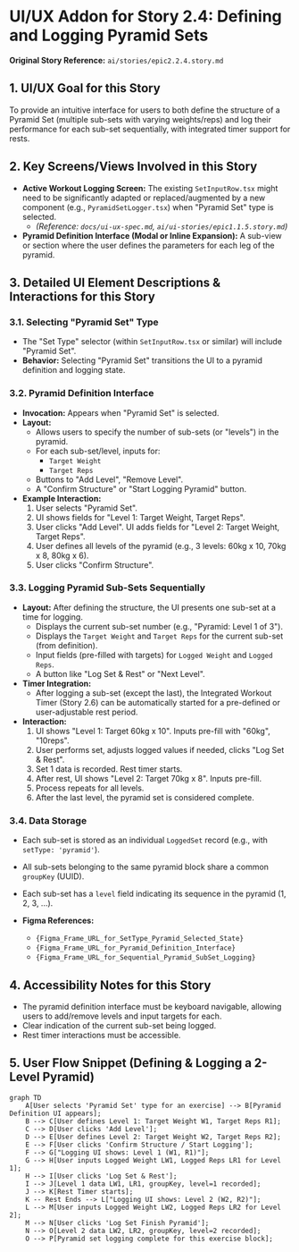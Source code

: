# UI/UX Addon for Story 2.4: Defining and Logging Pyramid Sets

**Original Story Reference:** `ai/stories/epic2.2.4.story.md`

## 1. UI/UX Goal for this Story

To provide an intuitive interface for users to both define the structure of a Pyramid Set (multiple sub-sets with varying weights/reps) and log their performance for each sub-set sequentially, with integrated timer support for rests.

## 2. Key Screens/Views Involved in this Story

- **Active Workout Logging Screen:** The existing `SetInputRow.tsx` might need to be significantly adapted or replaced/augmented by a new component (e.g., `PyramidSetLogger.tsx`) when "Pyramid Set" type is selected.
  - *(Reference: `docs/ui-ux-spec.md`, `ai/ui-stories/epic1.1.5.story.md`)*
- **Pyramid Definition Interface (Modal or Inline Expansion):** A sub-view or section where the user defines the parameters for each leg of the pyramid.

## 3. Detailed UI Element Descriptions & Interactions for this Story

### 3.1. Selecting "Pyramid Set" Type

- The "Set Type" selector (within `SetInputRow.tsx` or similar) will include "Pyramid Set".
- **Behavior:** Selecting "Pyramid Set" transitions the UI to a pyramid definition and logging state.

### 3.2. Pyramid Definition Interface

- **Invocation:** Appears when "Pyramid Set" is selected.
- **Layout:**
  - Allows users to specify the number of sub-sets (or "levels") in the pyramid.
  - For each sub-set/level, inputs for:
    - `Target Weight`
    - `Target Reps`
  - Buttons to "Add Level", "Remove Level".
  - A "Confirm Structure" or "Start Logging Pyramid" button.
- **Example Interaction:**
    1. User selects "Pyramid Set".
    2. UI shows fields for "Level 1: Target Weight, Target Reps".
    3. User clicks "Add Level". UI adds fields for "Level 2: Target Weight, Target Reps".
    4. User defines all levels of the pyramid (e.g., 3 levels: 60kg x 10, 70kg x 8, 80kg x 6).
    5. User clicks "Confirm Structure".

### 3.3. Logging Pyramid Sub-Sets Sequentially

- **Layout:** After defining the structure, the UI presents one sub-set at a time for logging.
  - Displays the current sub-set number (e.g., "Pyramid: Level 1 of 3").
  - Displays the `Target Weight` and `Target Reps` for the current sub-set (from definition).
  - Input fields (pre-filled with targets) for `Logged Weight` and `Logged Reps`.
  - A button like "Log Set & Rest" or "Next Level".
- **Timer Integration:**
  - After logging a sub-set (except the last), the Integrated Workout Timer (Story 2.6) can be automatically started for a pre-defined or user-adjustable rest period.
- **Interaction:**
    1. UI shows "Level 1: Target 60kg x 10". Inputs pre-fill with "60kg", "10reps".
    2. User performs set, adjusts logged values if needed, clicks "Log Set & Rest".
    3. Set 1 data is recorded. Rest timer starts.
    4. After rest, UI shows "Level 2: Target 70kg x 8". Inputs pre-fill.
    5. Process repeats for all levels.
    6. After the last level, the pyramid set is considered complete.

### 3.4. Data Storage

- Each sub-set is stored as an individual `LoggedSet` record (e.g., with `setType: 'pyramid'`).
- All sub-sets belonging to the same pyramid block share a common `groupKey` (UUID).
- Each sub-set has a `level` field indicating its sequence in the pyramid (1, 2, 3, ...).

- **Figma References:**
  - `{Figma_Frame_URL_for_SetType_Pyramid_Selected_State}`
  - `{Figma_Frame_URL_for_Pyramid_Definition_Interface}`
  - `{Figma_Frame_URL_for_Sequential_Pyramid_SubSet_Logging}`

## 4. Accessibility Notes for this Story

- The pyramid definition interface must be keyboard navigable, allowing users to add/remove levels and input targets for each.
- Clear indication of the current sub-set being logged.
- Rest timer interactions must be accessible.

## 5. User Flow Snippet (Defining & Logging a 2-Level Pyramid)

```mermaid
graph TD
    A[User selects 'Pyramid Set' type for an exercise] --> B[Pyramid Definition UI appears];
    B --> C[User defines Level 1: Target Weight W1, Target Reps R1];
    C --> D[User clicks 'Add Level'];
    D --> E[User defines Level 2: Target Weight W2, Target Reps R2];
    E --> F[User clicks 'Confirm Structure / Start Logging'];
    F --> G["Logging UI shows: Level 1 (W1, R1)"];
    G --> H[User inputs Logged Weight LW1, Logged Reps LR1 for Level 1];
    H --> I[User clicks 'Log Set & Rest'];
    I --> J[Level 1 data LW1, LR1, groupKey, level=1 recorded];
    J --> K[Rest Timer starts];
    K -- Rest Ends --> L["Logging UI shows: Level 2 (W2, R2)"];
    L --> M[User inputs Logged Weight LW2, Logged Reps LR2 for Level 2];
    M --> N[User clicks 'Log Set Finish Pyramid'];
    N --> O[Level 2 data LW2, LR2, groupKey, level=2 recorded];
    O --> P[Pyramid set logging complete for this exercise block];
```
